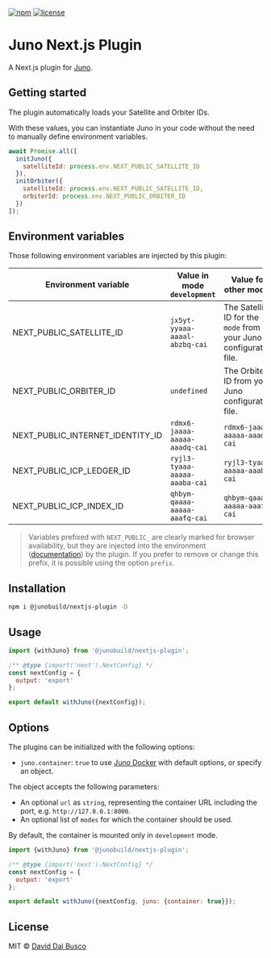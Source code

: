 [![npm][npm-badge]][npm-badge-url]
[![license][npm-license]][npm-license-url]

[npm-badge]: https://img.shields.io/npm/v/@junobuild/nextjs-plugin
[npm-badge-url]: https://www.npmjs.com/package/@junobuild/nextjs-plugin
[npm-license]: https://img.shields.io/npm/l/@junobuild/nextjs-plugin
[npm-license-url]: https://github.com/junobuild/plugins/blob/main/LICENSE

# Juno Next.js Plugin

A Next.js plugin for [Juno].

## Getting started

The plugin automatically loads your Satellite and Orbiter IDs.

With these values, you can instantiate Juno in your code without the need to manually define environment variables.

```javascript
await Promise.all([
  initJuno({
    satelliteId: process.env.NEXT_PUBLIC_SATELLITE_ID
  }),
  initOrbiter({
    satelliteId: process.env.NEXT_PUBLIC_SATELLITE_ID,
    orbiterId: process.env.NEXT_PUBLIC_ORBITER_ID
  })
]);
```

## Environment variables

Those following environment variables are injected by this plugin:

| Environment variable             | Value in mode `development`   | Value for other modes                                              |
| -------------------------------- | ----------------------------- | ------------------------------------------------------------------ |
| NEXT_PUBLIC_SATELLITE_ID         | `jx5yt-yyaaa-aaaal-abzbq-cai` | The Satellite ID for the `mode` from your Juno configuration file. |
| NEXT_PUBLIC_ORBITER_ID           | `undefined`                   | The Orbiter ID from your Juno configuration file.                  |
| NEXT_PUBLIC_INTERNET_IDENTITY_ID | `rdmx6-jaaaa-aaaaa-aaadq-cai` | `rdmx6-jaaaa-aaaaa-aaadq-cai`                                      |
| NEXT_PUBLIC_ICP_LEDGER_ID        | `ryjl3-tyaaa-aaaaa-aaaba-cai` | `ryjl3-tyaaa-aaaaa-aaaba-cai`                                      |
| NEXT_PUBLIC_ICP_INDEX_ID         | `qhbym-qaaaa-aaaaa-aaafq-cai` | `qhbym-qaaaa-aaaaa-aaafq-cai`                                      |

> Variables prefixed with `NEXT_PUBLIC_` are clearly marked for browser availability, but they are injected into the environment ([documentation](https://nextjs.org/docs/pages/api-reference/next-config-js/env)) by the plugin. If you prefer to remove or change this prefix, it is possible using the option `prefix`.

## Installation

```bash
npm i @junobuild/nextjs-plugin -D
```

## Usage

```javascript
import {withJuno} from '@junobuild/nextjs-plugin';

/** @type {import('next').NextConfig} */
const nextConfig = {
  output: 'export'
};

export default withJuno({nextConfig});
```

## Options

The plugins can be initialized with the following options:

- `juno.container`: `true` to use [Juno Docker](https://github.com/junobuild/juno-docker) with default options, or specify an object.

The object accepts the following parameters:

- An optional `url` as `string`, representing the container URL including the port, e.g. `http://127.0.0.1:8000`.
- An optional list of `modes` for which the container should be used.

By default, the container is mounted only in `development` mode.

```javascript
import {withJuno} from '@junobuild/nextjs-plugin';

/** @type {import('next').NextConfig} */
const nextConfig = {
  output: 'export'
};

export default withJuno({nextConfig, juno: {container: true}});
```

## License

MIT © [David Dal Busco](mailto:david.dalbusco@outlook.com)

[juno]: https://juno.build
